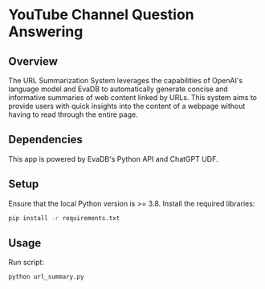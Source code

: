 # YouTube Channel Question Answering

## Overview
The URL Summarization System leverages the capabilities of OpenAI's language model and EvaDB to automatically generate concise and informative summaries of web content linked by URLs. This system aims to provide users with quick insights into the content of a webpage without having to read through the entire page.

## Dependencies

This app is powered by EvaDB's Python API and ChatGPT UDF.

## Setup
Ensure that the local Python version is >= 3.8. Install the required libraries:

```bat
pip install -r requirements.txt
```

## Usage
Run script: 
```bat
python url_summary.py
```

